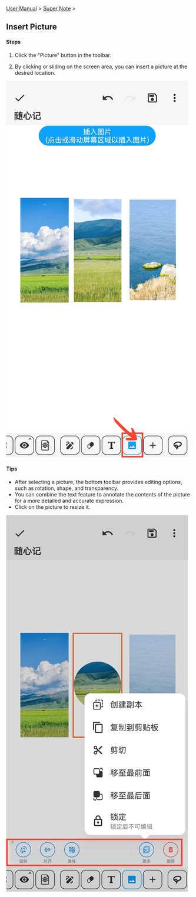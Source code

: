 [User Manual](/dragonnest/drawnote/manual/en) > [Super Note](/dragonnest/drawnote/manual/en/super_note) >

Insert Picture
---
#### Steps

1. Click the "Picture" button in the toolbar.

2. By clicking or sliding on the screen area, you can insert a picture at the desired location.

![](imgs/insert_picture1.png)

#### Tips
- After selecting a picture, the bottom toolbar provides editing options, such as rotation, shape, and transparency.
- You can combine the text feature to annotate the contents of the picture for a more detailed and accurate expression.
- Click on the picture to resize it.

![](imgs/insert_picture2.png)